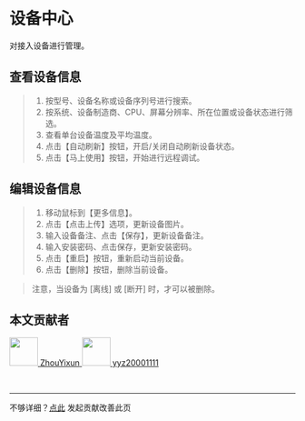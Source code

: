 # 设备中心

对接入设备进行管理。

## 查看设备信息

> 1. 按型号、设备名称或设备序列号进行搜索。
> 2. 按系统、设备制造商、CPU、屏幕分辨率、所在位置或设备状态进行筛选。
> 3. 查看单台设备温度及平均温度。
> 4. 点击【自动刷新】按钮，开启/关闭自动刷新设备状态。
> 5. 点击【马上使用】按钮，开始进行远程调试。

## 编辑设备信息

> 1. 移动鼠标到【更多信息】。
> 2. 点击【点击上传】选项，更新设备图片。
> 3. 输入设备备注、点击【保存】，更新设备备注。
> 4. 输入安装密码、点击保存，更新安装密码。
> 5. 点击【重启】按钮，重新启动当前设备。
> 6. 点击【删除】按钮，删除当前设备。

> 注意，当设备为 [离线] 或 [断开] 时，才可以被删除。

## 本文贡献者
<div class="cont">
<a href="https://github.com/ZhouYixun" target="_blank">
<img src="https://avatars.githubusercontent.com/u/56339314?v=4" width="50"/>
<span>ZhouYixun</span>
</a>
<a href="https://github.com/yyz20001111" target="_blank">
<img src="https://avatars.githubusercontent.com/u/61265897?v=4" width="50"/>
<span>yyz20001111</span>
</a>
</div>


&nbsp;
&nbsp;
***
不够详细？[点此](https://github.com/SonicCloudOrg/sonic-offical-website/edit/main/src/markdown/doc/doc-device.md) 发起贡献改善此页
